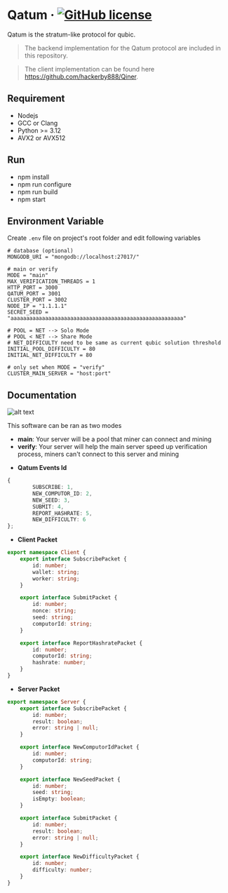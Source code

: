 # Qatum &middot; [![GitHub license](https://img.shields.io/badge/license-MIT-blue.svg)]()

Qatum is the stratum-like protocol for qubic.

> The backend implementation for the Qatum protocol are included in this repository.

> The client implementation can be found here https://github.com/hackerby888/Qiner.

## Requirement

-   Nodejs
-   GCC or Clang
-   Python >= 3.12
-   AVX2 or AVX512

## Run

-   npm install
-   npm run configure
-   npm run build
-   npm start

## Environment Variable

Create `.env` file on project's root folder and edit following variables

```
# database (optional)
MONGODB_URI = "mongodb://localhost:27017/"

# main or verify
MODE = "main"
MAX_VERIFICATION_THREADS = 1
HTTP_PORT = 3000
QATUM_PORT = 3001
CLUSTER_PORT = 3002
NODE_IP = "1.1.1.1"
SECRET_SEED = "aaaaaaaaaaaaaaaaaaaaaaaaaaaaaaaaaaaaaaaaaaaaaaaaaaaaaaa"

# POOL = NET --> Solo Mode
# POOL < NET --> Share Mode
# NET_DIFFICULTY need to be same as current qubic solution threshold
INITIAL_POOL_DIFFICULTY = 80
INITIAL_NET_DIFFICULTY = 80

# only set when MODE = "verify"
CLUSTER_MAIN_SERVER = "host:port"
```

## Documentation

![alt text](https://imgur.com/bT8K9Es.png)

This software can be ran as two modes

-   **main**: Your server will be a pool that miner can connect and mining
-   **verify**: Your server will help the main server speed up verification process, miners can't connect to this server and mining

*   **Qatum Events Id**

```ts
{
        SUBSCRIBE: 1,
        NEW_COMPUTOR_ID: 2,
        NEW_SEED: 3,
        SUBMIT: 4,
        REPORT_HASHRATE: 5,
        NEW_DIFFICULTY: 6
};
```

-   **Client Packet**

```ts
export namespace Client {
    export interface SubscribePacket {
        id: number;
        wallet: string;
        worker: string;
    }

    export interface SubmitPacket {
        id: number;
        nonce: string;
        seed: string;
        computorId: string;
    }

    export interface ReportHashratePacket {
        id: number;
        computorId: string;
        hashrate: number;
    }
}
```

-   **Server Packet**

```ts
export namespace Server {
    export interface SubscribePacket {
        id: number;
        result: boolean;
        error: string | null;
    }

    export interface NewComputorIdPacket {
        id: number;
        computorId: string;
    }

    export interface NewSeedPacket {
        id: number;
        seed: string;
        isEmpty: boolean;
    }

    export interface SubmitPacket {
        id: number;
        result: boolean;
        error: string | null;
    }

    export interface NewDifficultyPacket {
        id: number;
        difficulty: number;
    }
}
```
